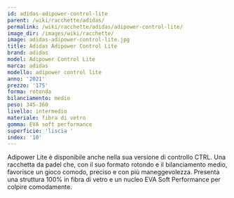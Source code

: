 ```yaml
---
id: adidas-adipower-control-lite
parent: /wiki/racchette/adidas/
permalink: /wiki/racchette/adidas/adipower-control-lite/
image_dir: /images/wiki/racchette/
image: adidas-adipower-control-lite.jpg
title: Adidas Adipower Control Lite
brand: adidas
model: Adipower Control Lite
marca: adidas
modello: adipower control lite
anno: '2021'
prezzo: '175'
forma: rotonda
bilanciamento: medio
peso: 345-360
livello: intermedio
materiale: fibra di vetro
gomma: EVA soft performance
superficie: 'liscia '
index: '10'
---
```

Adipower Lite è disponibile anche nella sua versione di controllo CTRL. Una racchetta da padel che, con il suo formato rotondo e il bilanciamento medio, favorisce un gioco comodo, preciso e con più maneggevolezza. Presenta una struttura 100% in fibra di vetro e un nucleo EVA Soft Performance per colpire comodamente.